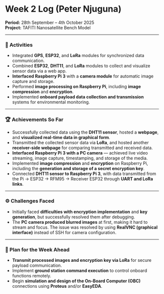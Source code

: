 # Week 2 Log (Peter Njuguna)

**Period:** 28th September – 4th October 2025  
**Project:** TAFITI Nanosatellite Bench Model   

---

### 🧭 Activities
- Integrated **GPS**, **ESP32**, and **LoRa** modules for synchronized data communication.  
- Combined **ESP32**, **DHT11**, and **LoRa** modules to collect and visualize sensor data via a web app.  
- **Interfaced Raspberry Pi 3** with a **camera module** for automatic image capture and storage.  
- Performed **image processing on Raspberry Pi**, including **image compression** and **encryption**.  
- Implemented **onboard payload data collection and transmission** systems for environmental monitoring.  

---

### 🏆 Achievements So Far
- Successfully collected data using the **DHT11 sensor**, hosted a **webpage**, and **visualized real-time data in graphical form**.  
- Transmitted the collected sensor data via **LoRa**, and hosted another **receiver-side webpage** for comparing transmitted and received data.  
- **Interfaced Raspberry Pi 3 with a PC camera** — achieved live video streaming, image capture, timestamping, and storage of the media.  
- Implemented **image compression** and **encryption** on Raspberry Pi, including the **generation and storage of a secret encryption key**.  
- Connected **DHT11 sensor to Raspberry Pi 3**, with data transmitted from the Pi → ESP32 → RFM95 → Receiver ESP32 through **UART and LoRa links**.  

---

### ⚙️ Challenges Faced
- Initially faced **difficulties with encryption implementation** and **key generation**, but successfully resolved them after debugging.  
- The **PC camera produced blurred images** at first, making it hard to stream and focus. The issue was resolved by using **RealVNC (graphical interface)** instead of SSH for camera configuration.  

---

### 🔧 Plan for the Week Ahead
- **Transmit processed images and encryption key via LoRa** for secure payload communication.  
- Implement **ground station command execution** to control onboard functions remotely.  
- Begin **simulation and design of the On-Board Computer (OBC)** connections using **Proteus** and/or **EasyEDA**.  
